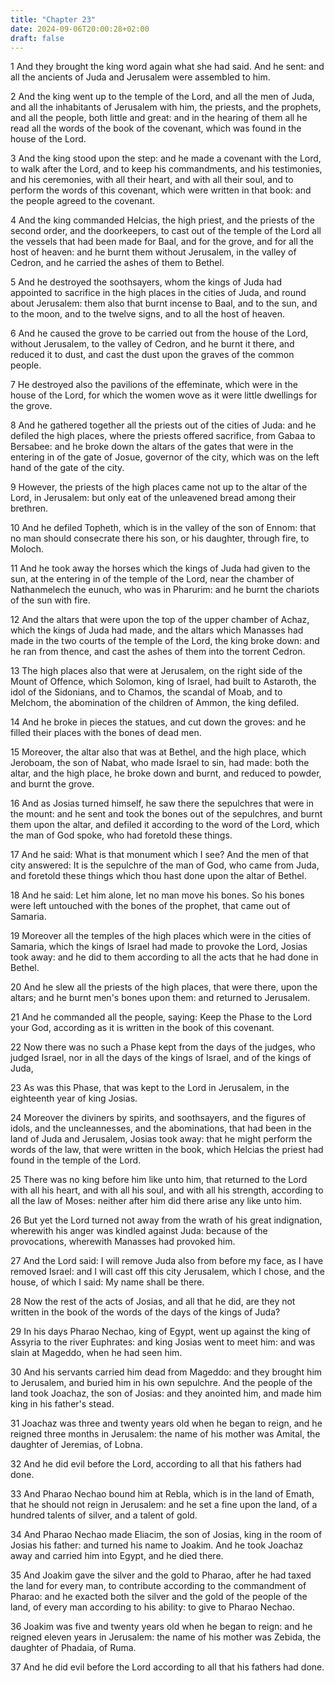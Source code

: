 ```yaml
---
title: "Chapter 23"
date: 2024-09-06T20:00:28+02:00
draft: false
---
```



1 And they brought the king word again what she had said. And he sent: and all the ancients of Juda and Jerusalem were assembled to him.

2 And the king went up to the temple of the Lord, and all the men of Juda, and all the inhabitants of Jerusalem with him, the priests, and the prophets, and all the people, both little and great: and in the hearing of them all he read all the words of the book of the covenant, which was found in the house of the Lord.

3 And the king stood upon the step: and he made a covenant with the Lord, to walk after the Lord, and to keep his commandments, and his testimonies, and his ceremonies, with all their heart, and with all their soul, and to perform the words of this covenant, which were written in that book: and the people agreed to the covenant.

4 And the king commanded Helcias, the high priest, and the priests of the second order, and the doorkeepers, to cast out of the temple of the Lord all the vessels that had been made for Baal, and for the grove, and for all the host of heaven: and he burnt them without Jerusalem, in the valley of Cedron, and he carried the ashes of them to Bethel.

5 And he destroyed the soothsayers, whom the kings of Juda had appointed to sacrifice in the high places in the cities of Juda, and round about Jerusalem: them also that burnt incense to Baal, and to the sun, and to the moon, and to the twelve signs, and to all the host of heaven.

6 And he caused the grove to be carried out from the house of the Lord, without Jerusalem, to the valley of Cedron, and he burnt it there, and reduced it to dust, and cast the dust upon the graves of the common people.

7 He destroyed also the pavilions of the effeminate, which were in the house of the Lord, for which the women wove as it were little dwellings for the grove.

8 And he gathered together all the priests out of the cities of Juda: and he defiled the high places, where the priests offered sacrifice, from Gabaa to Bersabee: and he broke down the altars of the gates that were in the entering in of the gate of Josue, governor of the city, which was on the left hand of the gate of the city.

9 However, the priests of the high places came not up to the altar of the Lord, in Jerusalem: but only eat of the unleavened bread among their brethren.

10 And he defiled Topheth, which is in the valley of the son of Ennom: that no man should consecrate there his son, or his daughter, through fire, to Moloch.

11 And he took away the horses which the kings of Juda had given to the sun, at the entering in of the temple of the Lord, near the chamber of Nathanmelech the eunuch, who was in Pharurim: and he burnt the chariots of the sun with fire.

12 And the altars that were upon the top of the upper chamber of Achaz, which the kings of Juda had made, and the altars which Manasses had made in the two courts of the temple of the Lord, the king broke down: and he ran from thence, and cast the ashes of them into the torrent Cedron.

13 The high places also that were at Jerusalem, on the right side of the Mount of Offence, which Solomon, king of Israel, had built to Astaroth, the idol of the Sidonians, and to Chamos, the scandal of Moab, and to Melchom, the abomination of the children of Ammon, the king defiled.

14 And he broke in pieces the statues, and cut down the groves: and he filled their places with the bones of dead men.

15 Moreover, the altar also that was at Bethel, and the high place, which Jeroboam, the son of Nabat, who made Israel to sin, had made: both the altar, and the high place, he broke down and burnt, and reduced to powder, and burnt the grove.

16 And as Josias turned himself, he saw there the sepulchres that were in the mount: and he sent and took the bones out of the sepulchres, and burnt them upon the altar, and defiled it according to the word of the Lord, which the man of God spoke, who had foretold these things.

17 And he said: What is that monument which I see? And the men of that city answered: It is the sepulchre of the man of God, who came from Juda, and foretold these things which thou hast done upon the altar of Bethel.

18 And he said: Let him alone, let no man move his bones. So his bones were left untouched with the bones of the prophet, that came out of Samaria.

19 Moreover all the temples of the high places which were in the cities of Samaria, which the kings of Israel had made to provoke the Lord, Josias took away: and he did to them according to all the acts that he had done in Bethel.

20 And he slew all the priests of the high places, that were there, upon the altars; and he burnt men's bones upon them: and returned to Jerusalem.

21 And he commanded all the people, saying: Keep the Phase to the Lord your God, according as it is written in the book of this covenant.

22 Now there was no such a Phase kept from the days of the judges, who judged Israel, nor in all the days of the kings of Israel, and of the kings of Juda,

23 As was this Phase, that was kept to the Lord in Jerusalem, in the eighteenth year of king Josias.

24 Moreover the diviners by spirits, and soothsayers, and the figures of idols, and the uncleannesses, and the abominations, that had been in the land of Juda and Jerusalem, Josias took away: that he might perform the words of the law, that were written in the book, which Helcias the priest had found in the temple of the Lord.

25 There was no king before him like unto him, that returned to the Lord with all his heart, and with all his soul, and with all his strength, according to all the law of Moses: neither after him did there arise any like unto him.

26 But yet the Lord turned not away from the wrath of his great indignation, wherewith his anger was kindled against Juda: because of the provocations, wherewith Manasses had provoked him.

27 And the Lord said: I will remove Juda also from before my face, as I have removed Israel: and I will cast off this city Jerusalem, which I chose, and the house, of which I said: My name shall be there.

28 Now the rest of the acts of Josias, and all that he did, are they not written in the book of the words of the days of the kings of Juda?

29 In his days Pharao Nechao, king of Egypt, went up against the king of Assyria to the river Euphrates: and king Josias went to meet him: and was slain at Mageddo, when he had seen him.

30 And his servants carried him dead from Mageddo: and they brought him to Jerusalem, and buried him in his own sepulchre. And the people of the land took Joachaz, the son of Josias: and they anointed him, and made him king in his father's stead.

31 Joachaz was three and twenty years old when he began to reign, and he reigned three months in Jerusalem: the name of his mother was Amital, the daughter of Jeremias, of Lobna.

32 And he did evil before the Lord, according to all that his fathers had done.

33 And Pharao Nechao bound him at Rebla, which is in the land of Emath, that he should not reign in Jerusalem: and he set a fine upon the land, of a hundred talents of silver, and a talent of gold.

34 And Pharao Nechao made Eliacim, the son of Josias, king in the room of Josias his father: and turned his name to Joakim. And he took Joachaz away and carried him into Egypt, and he died there.

35 And Joakim gave the silver and the gold to Pharao, after he had taxed the land for every man, to contribute according to the commandment of Pharao: and he exacted both the silver and the gold of the people of the land, of every man according to his ability: to give to Pharao Nechao.

36 Joakim was five and twenty years old when he began to reign: and he reigned eleven years in Jerusalem: the name of his mother was Zebida, the daughter of Phadaia, of Ruma.

37 And he did evil before the Lord according to all that his fathers had done.

